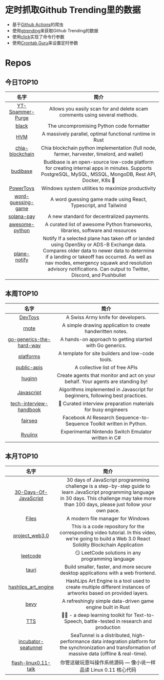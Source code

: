 # 定时抓取Github Trending里的数据
* 基于[Github Actions](https://docs.github.com/en/actions)的爬虫
* 使用[gtrending](https://github.com/hedythedev/gtrending)来获取Github Trending的数据
* 使用[click](https://github.com/pallets/click)实现了命令行参数
* 使用[Crontab Guru](https://crontab.guru/)来设置定时参数

# Repos
## 今日TOP10 
<!-- START OF DAILY_TOP10_REPOS -->
| 名字 | 简介 |
| :----: | :----: |
| [YT-Spammer-Purge](https://github.com/ThioJoe/YT-Spammer-Purge) | Allows you easily scan for and delete scam comments using several methods. |
| [black](https://github.com/psf/black) | The uncompromising Python code formatter |
| [HVM](https://github.com/Kindelia/HVM) | A massively parallel, optimal functional runtime in Rust |
| [chia-blockchain](https://github.com/Chia-Network/chia-blockchain) | Chia blockchain python implementation (full node, farmer, harvester, timelord, and wallet) |
| [budibase](https://github.com/Budibase/budibase) | Budibase is an open-source low-code platform for creating internal apps in minutes. Supports PostgreSQL, MySQL, MSSQL, MongoDB, Rest API, Docker, K8s 🚀 |
| [PowerToys](https://github.com/microsoft/PowerToys) | Windows system utilities to maximize productivity |
| [word-guessing-game](https://github.com/hannahcode/word-guessing-game) | A word guessing game made using React, Typescript, and Tailwind |
| [solana-pay](https://github.com/solana-labs/solana-pay) | A new standard for decentralized payments. |
| [awesome-python](https://github.com/vinta/awesome-python) | A curated list of awesome Python frameworks, libraries, software and resources |
| [plane-notify](https://github.com/Jxck-S/plane-notify) | Notify If a selected plane has taken off or landed using OpenSky or ADS-B Exchange data. Compares older data to newer data to determine if a landing or takeoff has occurred. As well as nav modes, emergency squawk and resolution advisory notifications. Can output to Twitter, Discord, and Pushbullet |
<!-- END OF DAILY_TOP10_REPOS -->

## 本周TOP10
<!-- START OF WEEKLY_TOP10_REPOS -->
| 名字 | 简介 |
| :----: | :----: |
| [DevToys](https://github.com/veler/DevToys) | A Swiss Army knife for developers. |
| [rnote](https://github.com/flxzt/rnote) | A simple drawing application to create handwritten notes. |
| [go-generics-the-hard-way](https://github.com/akutz/go-generics-the-hard-way) | A hands-on approach to getting started with Go generics. |
| [platforms](https://github.com/vercel/platforms) | A template for site builders and low-code tools. |
| [public-apis](https://github.com/public-apis/public-apis) | A collective list of free APIs |
| [huginn](https://github.com/huginn/huginn) | Create agents that monitor and act on your behalf. Your agents are standing by! |
| [Javascript](https://github.com/TheAlgorithms/Javascript) | Algorithms implemented in Javascript for beginners, following best practices. |
| [tech-interview-handbook](https://github.com/yangshun/tech-interview-handbook) | 💯 Curated interview preparation materials for busy engineers |
| [fairseq](https://github.com/pytorch/fairseq) | Facebook AI Research Sequence-to-Sequence Toolkit written in Python. |
| [Ryujinx](https://github.com/Ryujinx/Ryujinx) | Experimental Nintendo Switch Emulator written in C# |
<!-- END OF WEEKLY_TOP10_REPOS -->

## 本月TOP10
<!-- START OF MONTHLY_TOP10_REPOS -->
| 名字 | 简介 |
| :----: | :----: |
| [30-Days-Of-JavaScript](https://github.com/Asabeneh/30-Days-Of-JavaScript) | 30 days of JavaScript programming challenge is a step-by-step guide to learn JavaScript programming language in 30 days. This challenge may take more than 100 days, please just follow your own pace. |
| [Files](https://github.com/files-community/Files) | A modern file manager for Windows |
| [project_web3.0](https://github.com/adrianhajdin/project_web3.0) | This is a code repository for the corresponding video tutorial. In this video, we're going to build a Web 3.0 React Solidity Blockchain Application |
| [leetcode](https://github.com/doocs/leetcode) | 😏 LeetCode solutions in any programming language | 多种编程语言实现 LeetCode、《剑指 Offer（第 2 版）》、《程序员面试金典（第 6 版）》题解 |
| [tauri](https://github.com/tauri-apps/tauri) | Build smaller, faster, and more secure desktop applications with a web frontend. |
| [hashlips_art_engine](https://github.com/HashLips/hashlips_art_engine) | HashLips Art Engine is a tool used to create multiple different instances of artworks based on provided layers. |
| [bevy](https://github.com/bevyengine/bevy) | A refreshingly simple data-driven game engine built in Rust |
| [TTS](https://github.com/coqui-ai/TTS) | 🐸💬 - a deep learning toolkit for Text-to-Speech, battle-tested in research and production |
| [incubator-seatunnel](https://github.com/apache/incubator-seatunnel) | SeaTunnel is a distributed, high-performance data integration platform for the synchronization and transformation of massive data (offline & real-time). |
| [flash-linux0.11-talk](https://github.com/sunym1993/flash-linux0.11-talk) | 你管这破玩意叫操作系统源码 — 像小说一样品读 Linux 0.11 核心代码 |
<!-- END OF MONTHLY_TOP10_REPOS -->
